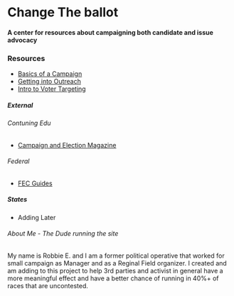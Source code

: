 # Change The ballot
#### A center for resources about campaigning both candidate and issue advocacy



### Resources
 - [Basics of a Campaign](campaigns.md)
 - [Getting into Outreach](outreach.md)
 - [Intro to Voter Targeting](targeting.md)

##### External

###### Contuning Edu
- [Campaign and Election Magazine](Campaignsandelections.com/)

###### Federal
- [FEC Guides](https://www.fec.gov/help-candidates-and-committees/guides/)


##### States
- Adding Later

###### About Me - The Dude running the site

My name is Robbie E. and I am a former political operative that worked for small campaign as Manager and as a Reginal Field organizer. I created and am adding to this project to help 3rd parties and activist in general have a more meaningful effect and have a better chance of running in 40%+ of races that are uncontested.
